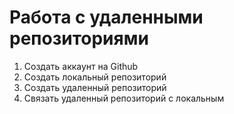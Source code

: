 # Работа с удаленными репозиториями
1. Создать аккаунт на Github
2. Создать локальный репозиторий
3. Создать удаленный репозиторий
4. Связать удаленный  репозиторий с локальным
